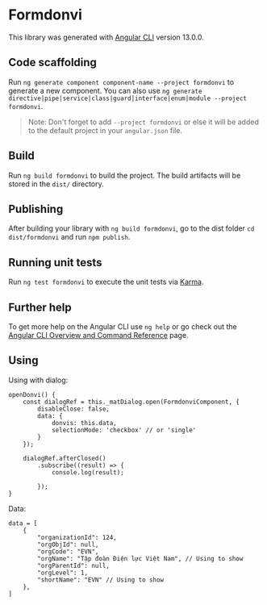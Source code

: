 # Formdonvi

This library was generated with [Angular CLI](https://github.com/angular/angular-cli) version 13.0.0.

## Code scaffolding

Run `ng generate component component-name --project formdonvi` to generate a new component. You can also use `ng generate directive|pipe|service|class|guard|interface|enum|module --project formdonvi`.
> Note: Don't forget to add `--project formdonvi` or else it will be added to the default project in your `angular.json` file. 

## Build

Run `ng build formdonvi` to build the project. The build artifacts will be stored in the `dist/` directory.

## Publishing

After building your library with `ng build formdonvi`, go to the dist folder `cd dist/formdonvi` and run `npm publish`.

## Running unit tests

Run `ng test formdonvi` to execute the unit tests via [Karma](https://karma-runner.github.io).

## Further help

To get more help on the Angular CLI use `ng help` or go check out the [Angular CLI Overview and Command Reference](https://angular.io/cli) page.

## Using
Using with dialog:

    openDonvi() {
        const dialogRef = this._matDialog.open(FormdonviComponent, {
            disableClose: false,
            data: {
                donvis: this.data,
                selectionMode: 'checkbox' // or 'single'
            }
        });

        dialogRef.afterClosed()
            .subscribe((result) => {
                console.log(result);

            });
    }
Data:

    data = [
        {
            "organizationId": 124,
            "orgObjId": null,
            "orgCode": "EVN",
            "orgName": "Tập đoàn Điện lực Việt Nam", // Using to show
            "orgParentId": null,
            "orgLevel": 1,
            "shortName": "EVN" // Using to show
        },
    ]